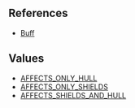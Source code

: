 ## References
  * [Buff](VanillaBuff.md)

## Values
  * [AFFECTS\_ONLY\_HULL](VanillaAFFECTS_ONLY_HULL.md)
  * [AFFECTS\_ONLY\_SHIELDS](VanillaAFFECTS_ONLY_SHIELDS.md)
  * [AFFECTS\_SHIELDS\_AND\_HULL](VanillaAFFECTS_SHIELDS_AND_HULL.md)